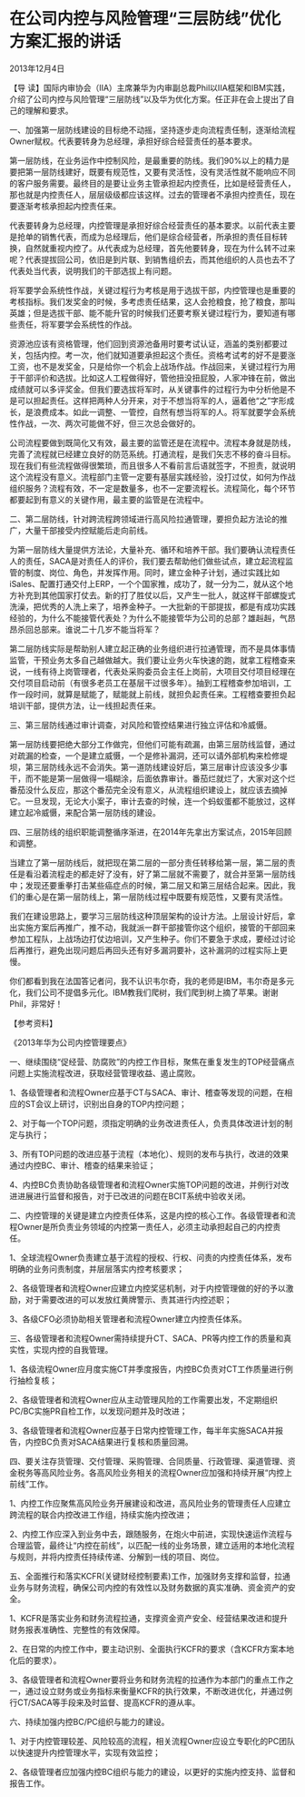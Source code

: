 # 在公司内控与风险管理“三层防线”优化方案汇报的讲话

2013年12月4日

【导 读】国际内审协会（IIA）主席兼华为内审副总裁Phil以IIA框架和IBM实践，介绍了公司内控与风险管理“三层防线”以及华为优化方案。任正非在会上提出了自己的理解和要求。

一、加强第一层防线建设的目标绝不动摇，坚持逐步走向流程责任制，逐渐给流程Owner赋权。代表要转身为总经理，承担好综合经营责任的基本要求。

第一层防线，在业务运作中控制风险，是最重要的防线。我们90%以上的精力是要把第一层防线建好，既要有规范性，又要有灵活性，没有灵活性就不能响应不同的客户服务需要。最终目的是要让业务主管承担起内控责任，比如是经营责任人，那也就是内控责任人，层层级级都应该这样。过去的管理者不承担内控责任，现在要逐渐考核承担起内控责任来。

代表要转身为总经理，内控管理是承担好综合经营责任的基本要求。以前代表主要是抢单的销售代表，而成为总经理后，他们是综合经营者，所承担的责任目标转换，自然就重视内控了。从代表成为总经理，首先他要转身，现在为什么转不过来呢？代表提拔回公司，依旧是到片联、到销售组织去，而其他组织的人员也去不了代表处当代表，说明我们的干部选拔上有问题。

将军要学会系统性作战，关键过程行为考核是用于选拔干部，内控管理也是重要的考核指标。我们发奖金的时候，多考虑责任结果，这人会抢粮食，抢了粮食，那叫英雄；但是选拔干部、能不能升官的时候我们还要考察关键过程行为，要知道有哪些责任，将军要学会系统性的作战。

资源池应该有资格管理，他们回到资源池备用时要考试认证，涵盖的类别都要过关，包括内控。考一次，他们就知道要承担起这个责任。资格考试考的好不是要涨工资，也不是发奖金，只是给你一个机会上战场作战。作战回来，关键过程行为用于干部评价和选拔。比如这人工程做得好，管他扭没扭屁股，人家冲锋在前，做出成绩就可以多评奖金。但我们要选拔将军时，从关键事件的过程行为中分析他是不是可以担起责任。这样把两种人分开来，对于不想当将军的人，逼着他“之”字形成长，是浪费成本。如此一调整、一管控，自然有想当将军的人。将军就要学会系统性作战，一次、两次可能做不好，但三次总会做好的。

公司流程要做到既简化又有效，最主要的监管还是在流程中。流程本身就是防线，完善了流程就已经建立良好的防范系统。打通流程，是我们矢志不移的奋斗目标。现在我们有些流程做得很繁琐，而且很多人不看前言后语就签字，不担责，就说明这个流程没有意义。流程部门主管一定要有基层实践经验，没打过仗，如何为作战组织服务？流程有效，不一定是数量多，也不一定要流程长。流程简化，每个环节都要起到有意义的关键作用，最主要的监管是在流程中。

二、第二层防线，针对跨流程跨领域进行高风险拉通管理，要担负起方法论的推广，大量干部接受内控赋能后走向前线。

为第一层防线大量提供方法论，大量补充、循环和培养干部。我们要确认流程责任人的责任，SACA是对责任人的评价，我们要去帮助他们做些试点，建立起流程监管的制度、岗位、角色，并发挥作用。同时，建立金种子计划，通过实践比如iSales、配置打通交付上ERP，一个个国家推，成功了，就一分为二，就从这个地方补充到其他国家打仗去。新的打了胜仗以后，又产生一批人，就这样干部螺旋式洗澡，把优秀的人洗上来了，培养金种子。一大批新的干部提拔，都是有成功实践经验的，为什么不能接管代表处？为什么不能接管华为公司的总部？雄赳赳，气昂昂杀回总部来。谁说二十几岁不能当将军？

第二层防线实际是帮助别人建立起正确的业务组织进行拉通管理，而不是具体事情监管，干预业务太多自己越做越大。我们要让业务火车快速的跑，就拿工程稽查来说，一线有待上岗管理者，代表处采购委员会主任上岗前，大项目交付项目经理在交付项目启动前（有很多老员工在基层干过很多年）。抽到工程稽查参加培训，工作一段时间，就算是赋能了，赋能就上前线，就担负起责任来。工程稽查要担负起培训干部，提供方法，让一线担起责任来。

三、第三层防线通过审计调查，对风险和管控结果进行独立评估和冷威慑。

第一层防线要把绝大部分工作做完，但他们可能有疏漏，由第三层防线监督，通过对疏漏的检查，一个是建立威慑，一个是修补漏洞，还可以请外部机构来检修堤坝，第三层防线永远不会消失。第一道防线建设好后，第三层审计应该没多少事干，而不能是第一层做得一塌糊涂，后面依靠审计。番茄烂就烂了，大家对这个烂番茄没什么反应，那这个番茄完全没有意义，从流程组织建设上，就应该去摘掉它。一旦发现，无论大小案子，审计去查的时候，连一个蚂蚁蛋都不能放过，这样建立起冷威慑，来配合第一层防线的建设。

四、三层防线的组织职能调整循序渐进，在2014年先拿出方案试点，2015年回顾和调整。

当建立了第一层防线后，就把现在第二层的一部分责任转移给第一层，第二层的责任是看沿着流程走的都走好了没有，好了第二层就不需要了，就合并至第一层防线中；发现还要重拳打击某些癌症点的时候，第二层又和第三层结合起来。因此，我们的重心是在第一层防线上，第一层防线过程中既要有规范性，又要有灵活性。

我们在建设思路上，要学习三层防线这种顶层架构的设计方法。上层设计好后，拿出实施方案后再推广，推不动，我就派一群干部接管你这个组织，接管的干部回来参加工程队，上战场边打仗边培训，又产生种子。你们不要急于求成，要经过讨论后再推行，避免出现问题后再回头还有好多漏洞要补，这补漏洞的过程实际上更慢。

你们都看到我在法国答记者问，我不认识韦尔奇，我的老师是IBM，韦尔奇是多元化，我们公司不提倡多元化。IBM教我们爬树，我们爬到树上摘了苹果。谢谢Phil，非常好！

【参考资料】

《2013年华为公司内控管理要点》

一、继续围绕“促经营、防腐败”的内控工作目标，聚焦在重复发生的TOP经营痛点问题上实施流程改进，获取经营管理收益、遏止腐败。

1、各级管理者和流程Owner应基于CT与SACA、审计、稽查等发现的问题，在相应的ST会议上研讨，识别出自身的TOP内控问题；

2、对于每一个TOP问题，须指定明确的业务改进责任人，负责具体改进计划的制定与执行；

3、所有TOP问题的改进应基于流程（本地化）、规则的发布与执行，改进的效果通过内控BC、审计、稽查的结果来验证；

4、内控BC负责协助各级管理者和流程Owner实施TOP问题的改进，并例行对改进进展进行监督和报告，对于已改进的问题在BCIT系统中验收关闭。

二、内控管理的关键是建立内控责任体系，这是内控的核心工作。各级管理者和流程Owner是所负责业务领域的内控第一责任人，必须主动承担起自己的内控责任。

1、全球流程Owner负责建立基于流程的授权、行权、问责的内控责任体系，发布明确的业务问责制度，并层层落实内控考核要求；

2、各级管理者和流程Owner应建立内控奖惩机制，对于内控管理做的好的予以激励，对于需要改进的可以发放红黄牌警示、责其进行内控述职；

3、各级CFO必须协助相关管理者和流程Owner建立内控责任体系。

三、各级管理者和流程Owner需持续提升CT、SACA、PR等内控工作的质量和真实性，实现内控的自我管理。

1、各级流程Owner应月度实施CT并季度报告，内控BC负责对CT工作质量进行例行抽检复核；

2、各级管理者和流程Owner应从主动管理风险的工作需要出发，不定期组织PC/BC实施PR自检工作，以发现问题并及时改进；

3、各级管理者和流程Owner应基于日常内控管理工作，每半年实施SACA并报告，内控BC负责对SACA结果进行复核和质量回溯。

四、要关注存货管理、交付管理、采购管理、合同质量、行政管理、渠道管理、资金税务等高风险业务。各高风险业务相关的流程Owner应加强和持续开展“内控上前线”工作。

1、内控工作应聚焦高风险业务开展建设和改进，高风险业务的管理责任人应建立跨流程的联合内控改进工作组，持续实施内控改进；

2、内控工作应深入到业务中去，跟随服务，在炮火中前进，实现快速运作流程与合理监管，最终让“内控在前线”，以匹配一线的业务场景，建立适用的本地化流程与规则，并将内控责任持续传递、分解到一线的项目、岗位。

五、全面推行和落实KCFR\(关键财经控制要素\)工作，加强财务支撑和监督，拉通业务与财务流程，确保公司内控的有效性以及财务数据的真实准确、资金资产的安全。

1、KCFR是落实业务和财务流程拉通，支撑资金资产安全、经营结果改进和提升财务报表准确性、完整性的有效保障。

2、在日常的内控工作中，要主动识别、全面执行KCFR的要求（含KCFR方案本地化后的要求）。

3、各级管理者和流程Owner要将业务和财务流程的拉通作为本部门的重点工作之一，通过设立财务或业务指标来衡量KCFR的执行效果，不断改进优化，并通过例行CT/SACA等手段来及时监督、提高KCFR的遵从率。

六、持续加强内控BC/PC组织与能力的建设。

1、对于内控管理较差、风险较高的流程，相关流程Owner应设立专职化的PC团队以快速提升内控管理水平，实现有效监控；

2、各级管理者应加强内控BC组织与能力的建设，以更好的实施内控支持、监督和报告工作。

